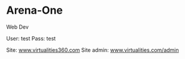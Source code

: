 # Arena-One
Web Dev

User: test
Pass: test

Site: www.virtualities360.com
Site admin: www.virtualities.com/admin
